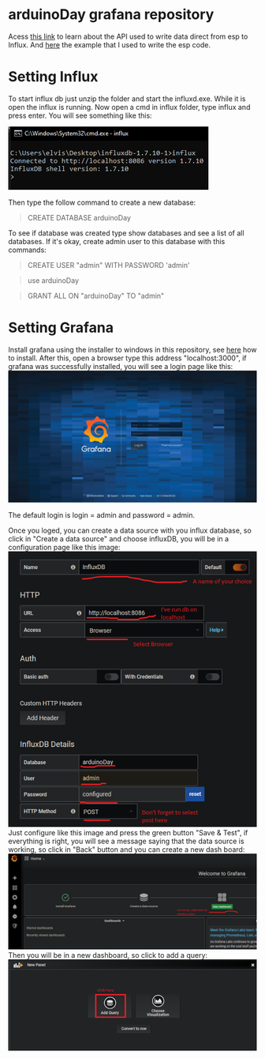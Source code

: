 # arduinoDay grafana repository 

Acess 
<a href="https://github.com/tobiasschuerg/InfluxDB-Client-for-Arduino">this link</a> to learn about the API used to write data direct from esp to Influx. 
And <a href="https://github.com/tobiasschuerg/InfluxDB-Client-for-Arduino/blob/master/examples/BasicWrite/BasicWrite.ino">here</a>  the example that I used to write the esp code.

# Setting Influx
To start influx db just unzip the folder and start the influxd.exe. While it is open the influx is running. Now open a cmd in influx folder, type influx and press enter. You will see something like this:

![alt text](https://github.com/Angar0th/arduinoDay/blob/master/instructions%20to%20grafana/influx_cmd.png)

Then type the follow command to create a new database:
>CREATE DATABASE arduinoDay

To see if database was created type show databases and see a list of all databases. If it's okay, create admin user to this database with this commands:
>CREATE USER "admin" WITH PASSWORD 'admin'

>use arduinoDay

>GRANT ALL ON "arduinoDay" TO "admin"

# Setting Grafana
Install grafana using the installer to windows in this repository, see <a href="https://grafana.com/docs/grafana/latest/installation/windows/">here</a> how to install. After this, open a browser type this address "localhost:3000", if grafana was 
successfully installed, you will see a login page like this:
![alt text](https://github.com/Angar0th/arduinoDay/blob/master/instructions%20to%20grafana/grafana_login.png)

The default login is login = admin and password = admin.

Once you loged, you can create a data source with you influx database, so click in "Create a data source" and choose influxDB, you will be in a configuration page like this image:
![alt text](https://github.com/Angar0th/arduinoDay/blob/master/instructions%20to%20grafana/grafana_db_config.png)
Just configure like this image and press the green button "Save & Test", if everything is right, you will see a message saying that the data source is working, so click in "Back" button and you can create a new dash board:
![alt text](https://github.com/Angar0th/arduinoDay/blob/master/instructions%20to%20grafana/new_dashboard.png)
Then you will be in a new dashboard, so click to add a query:
![alt text](https://github.com/Angar0th/arduinoDay/blob/master/instructions%20to%20grafana/new_dashboard_2.png)


